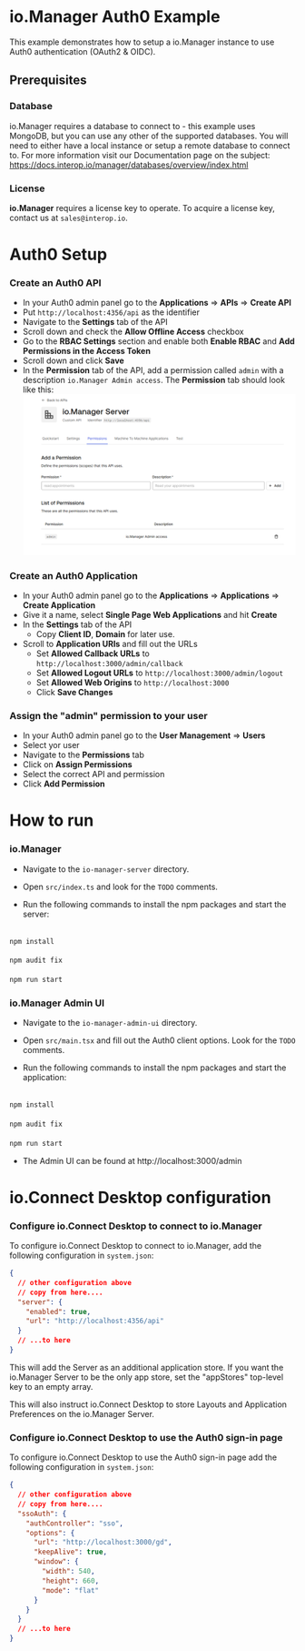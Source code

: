 # io.Manager Auth0 Example

This example demonstrates how to setup a io.Manager instance to use Auth0 authentication (OAuth2 & OIDC).

## Prerequisites

### Database

io.Manager requires a database to connect to - this example uses MongoDB, but you can use any other of the supported databases. You will need to either have a local instance or setup a remote database to connect to. For more information visit our Documentation page on the subject: https://docs.interop.io/manager/databases/overview/index.html

### License

**io.Manager** requires a license key to operate. To acquire a license key, contact us at `sales@interop.io`.

# Auth0 Setup

### Create an Auth0 API

- In your Auth0 admin panel go to the **Applications** => **APIs** => **Create API**
- Put `http://localhost:4356/api` as the identifier
- Navigate to the **Settings** tab of the API
- Scroll down and check the **Allow Offline Access** checkbox
- Go to the **RBAC Settings** section and enable both **Enable RBAC** and **Add Permissions in the Access Token**
- Scroll down and click **Save**
- In the **Permission** tab of the API, add a permission called `admin` with a description `io.Manager Admin access`. The **Permission** tab should look like this:
  ![image](./permissions-screenshot.png)

### Create an Auth0 Application

- In your Auth0 admin panel go to the **Applications** => **Applications** => **Create Application**
- Give it a name, select **Single Page Web Applications** and hit **Create**
- In the **Settings** tab of the API
  - Copy **Client ID**, **Domain** for later use.
- Scroll to **Application URIs** and fill out the URLs
  - Set **Allowed Callback URLs** to `http://localhost:3000/admin/callback`
  - Set **Allowed Logout URLs** to `http://localhost:3000/admin/logout`
  - Set **Allowed Web Origins** to `http://localhost:3000`
  - Click **Save Changes**

### Assign the "admin" permission to your user

- In your Auth0 admin panel go to the **User Management** => **Users**
- Select yor user
- Navigate to the **Permissions** tab
- Click on **Assign Permissions**
- Select the correct API and permission
- Click **Add Permission**

# How to run

### io.Manager

- Navigate to the `io-manager-server` directory.

- Open `src/index.ts` and look for the `TODO` comments.

- Run the following commands to install the npm packages and start the server:

```sh

npm install

npm audit fix

npm run start

```

### io.Manager Admin UI

- Navigate to the `io-manager-admin-ui` directory.

- Open `src/main.tsx` and fill out the Auth0 client options. Look for the `TODO` comments.

- Run the following commands to install the npm packages and start the application:

```sh

npm install

npm audit fix

npm run start

```

- The Admin UI can be found at http://localhost:3000/admin

# io.Connect Desktop configuration

### Configure io.Connect Desktop to connect to io.Manager

To configure io.Connect Desktop to connect to io.Manager, add the following configuration in `system.json`:

```json
{
  // other configuration above
  // copy from here....
  "server": {
    "enabled": true,
    "url": "http://localhost:4356/api"
  }
  // ...to here
}
```

This will add the Server as an additional application store. If you want the io.Manager Server to be the only app store, set the "appStores" top-level key to an empty array.

This will also instruct io.Connect Desktop to store Layouts and Application Preferences on the io.Manager Server.

### Configure io.Connect Desktop to use the Auth0 sign-in page

To configure io.Connect Desktop to use the Auth0 sign-in page add the following configuration in `system.json`:

```json
{
  // other configuration above
  // copy from here....
  "ssoAuth": {
    "authController": "sso",
    "options": {
      "url": "http://localhost:3000/gd",
      "keepAlive": true,
      "window": {
        "width": 540,
        "height": 660,
        "mode": "flat"
      }
    }
  }
  // ...to here
}
```
